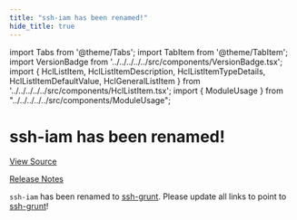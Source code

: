 ```yaml
---
title: "ssh-iam has been renamed!"
hide_title: true
---
```


import Tabs from '@theme/Tabs';
import TabItem from '@theme/TabItem';
import VersionBadge from '../../../../../src/components/VersionBadge.tsx';
import { HclListItem, HclListItemDescription, HclListItemTypeDetails, HclListItemDefaultValue, HclGeneralListItem } from '../../../../../src/components/HclListItem.tsx';
import { ModuleUsage } from "../../../../../src/components/ModuleUsage";

<VersionBadge repoTitle="Security Modules" version="0.68.3" lastModifiedVersion="0.13.0"/>

# ssh-iam has been renamed!

<a href="https://github.com/gruntwork-io/terraform-aws-security/tree/v0.68.3/modules/ssh-iam" className="link-button" title="View the source code for this module in GitHub.">View Source</a>

<a href="https://github.com/gruntwork-io/terraform-aws-security/releases/tag/v0.13.0" className="link-button" title="Release notes for only versions which impacted this module.">Release Notes</a>

`ssh-iam` has been renamed to [ssh-grunt](https://github.com/gruntwork-io/terraform-aws-security/tree/v0.68.3/modules/ssh-grunt). Please update all links to point to
[ssh-grunt](https://github.com/gruntwork-io/terraform-aws-security/tree/v0.68.3/modules/ssh-grunt)!


<!-- ##DOCS-SOURCER-START
{
  "originalSources": [
    "https://github.com/gruntwork-io/terraform-aws-security/tree/v0.68.3/modules/ssh-iam/readme.md",
    "https://github.com/gruntwork-io/terraform-aws-security/tree/v0.68.3/modules/ssh-iam/variables.tf",
    "https://github.com/gruntwork-io/terraform-aws-security/tree/v0.68.3/modules/ssh-iam/outputs.tf"
  ],
  "sourcePlugin": "module-catalog-api",
  "hash": "a07057d4ee36a5fb0266edd9e21477dc"
}
##DOCS-SOURCER-END -->
